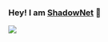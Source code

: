 ### Hey! I am [ShadowNet](https://Github.com/Tony931023) 👋

<!--<a href="https://github-readme-stats.tony93102.vercel.app/api?username=tony93102&show_icons=true&theme=dark">
  <img align="center" src="https://github-readme-stats.tony93102.vercel.app/api?username=tony93102&show_icons=true&theme=dark" />
</a>-->
<a href="https://github-readme-stats.tony93102.vercel.app/api?username=tony93102&show_icons=true&theme=dark">
  <img align="center" src="https://github-readme-stats.vercel.app/api/top-langs/?username=tony93102&layout=compact&theme=dark" />
</a>

<!--
**Tony931023/Tony931023** is a ✨ _special_ ✨ repository because its `README.md` (this file) appears on your GitHub profile.

Here are some ideas to get you started:

- 🔭 I’m currently working on ...
- 🌱 I’m currently learning ...
- 👯 I’m looking to collaborate on ...
- 🤔 I’m looking for help with ...
- 💬 Ask me about ...
- 📫 How to reach me: ...
- 😄 Pronouns: ...
- ⚡ Fun fact: ...
-->
